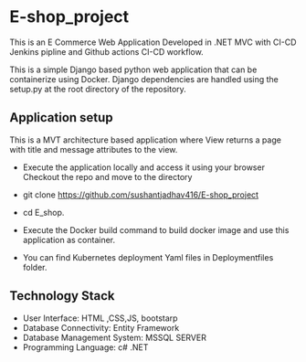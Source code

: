 # E-shop_project
This is an E Commerce Web Application Developed in .NET MVC  with CI-CD Jenkins pipline and Github actions CI-CD workflow.

This is a simple Django based python web application that can be containerize using Docker. Django dependencies are handled using the setup.py at the root directory of the repository.

## Application setup 
This is a MVT architecture based application where View returns a page with title and message attributes to the view.

- Execute the application locally and access it using your browser Checkout the repo and move to the directory

- git clone https://github.com/sushantjadhav416/E-shop_project

- cd E_shop.

- Execute the Docker build command to build docker image and use this application as container.
  
- You can find Kubernetes deployment Yaml files in Deploymentfiles folder.

## Technology Stack
- User Interface: HTML ,CSS,JS, bootstarp
- Database Connectivity: Entity Framework
- Database Management System: MSSQL SERVER
- Programming Language: c# .NET

  
